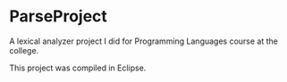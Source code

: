 # ParseProject
A lexical analyzer project I did for Programming Languages course at the college.


This project was compiled in Eclipse.
